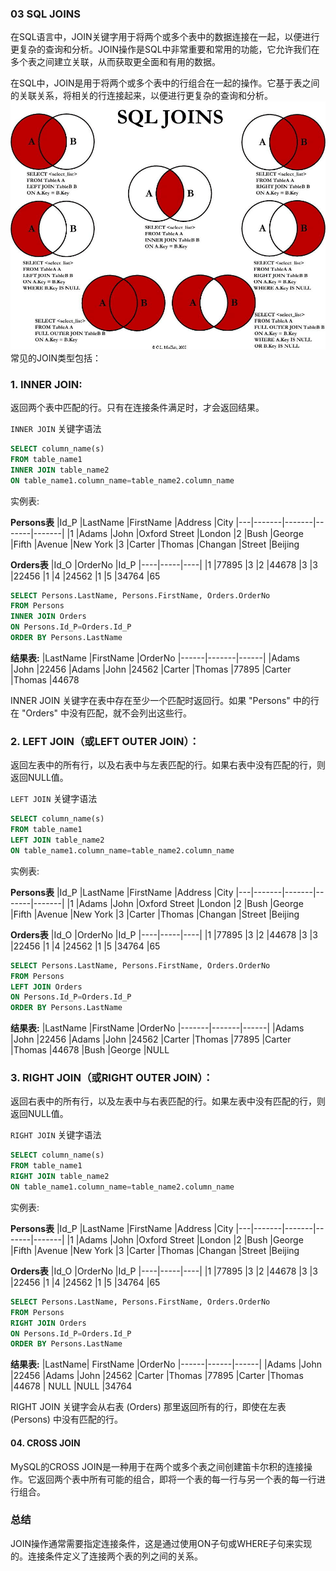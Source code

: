 ### 03 SQL JOINS 
在SQL语言中，JOIN关键字用于将两个或多个表中的数据连接在一起，以便进行更复杂的查询和分析。JOIN操作是SQL中非常重要和常用的功能，它允许我们在多个表之间建立关联，从而获取更全面和有用的数据。

在SQL中，JOIN是用于将两个或多个表中的行组合在一起的操作。它基于表之间的关联关系，将相关的行连接起来，以便进行更复杂的查询和分析。
<img src="../image/sql-join.png">
常见的JOIN类型包括：

### 1. INNER JOIN:
返回两个表中匹配的行。只有在连接条件满足时，才会返回结果。

`INNER JOIN` 关键字语法
```sql
SELECT column_name(s)
FROM table_name1
INNER JOIN table_name2
ON table_name1.column_name=table_name2.column_name
```
实例表:

**Persons表**
|Id_P	|LastName	|FirstName	|Address	|City
|---|-------|-------|-------|-------|
|1	|Adams	|John	|Oxford Street	|London
|2	|Bush	|George	|Fifth |Avenue	|New York
|3	|Carter	|Thomas	|Changan |Street	|Beijing


**Orders表**
|Id_O	|OrderNo	|Id_P
|----|-----|----|
|1	|77895	|3
|2	|44678	|3
|3	|22456	|1
|4	|24562	|1
|5	|34764	|65

```sql
SELECT Persons.LastName, Persons.FirstName, Orders.OrderNo
FROM Persons
INNER JOIN Orders
ON Persons.Id_P=Orders.Id_P
ORDER BY Persons.LastName
```

**结果表:**
|LastName	|FirstName	|OrderNo
|------|-------|------|
|Adams	|John	|22456
|Adams	|John	|24562
|Carter	|Thomas	|77895
|Carter	|Thomas	|44678

INNER JOIN 关键字在表中存在至少一个匹配时返回行。如果 "Persons" 中的行在 "Orders" 中没有匹配，就不会列出这些行。

### 2. LEFT JOIN（或LEFT OUTER JOIN）：
返回左表中的所有行，以及右表中与左表匹配的行。如果右表中没有匹配的行，则返回NULL值。

`LEFT JOIN` 关键字语法
```sql
SELECT column_name(s)
FROM table_name1
LEFT JOIN table_name2
ON table_name1.column_name=table_name2.column_name
```
实例表:

**Persons表**
|Id_P	|LastName	|FirstName	|Address	|City
|---|-------|-------|-------|-------|
|1	|Adams	|John	|Oxford Street	|London
|2	|Bush	|George	|Fifth |Avenue	|New York
|3	|Carter	|Thomas	|Changan |Street	|Beijing


**Orders表**
|Id_O	|OrderNo	|Id_P
|----|-----|----|
|1	|77895	|3
|2	|44678	|3
|3	|22456	|1
|4	|24562	|1
|5	|34764	|65

```sql
SELECT Persons.LastName, Persons.FirstName, Orders.OrderNo
FROM Persons
LEFT JOIN Orders
ON Persons.Id_P=Orders.Id_P
ORDER BY Persons.LastName
```

**结果表:**
|LastName	|FirstName	|OrderNo
|-------|-------|------|
|Adams	|John	|22456
|Adams	|John	|24562
|Carter	|Thomas	|77895
|Carter	|Thomas	|44678
|Bush	|George	 |NULL

### 3. RIGHT JOIN（或RIGHT OUTER JOIN）：
返回右表中的所有行，以及左表中与右表匹配的行。如果左表中没有匹配的行，则返回NULL值。

`RIGHT JOIN` 关键字语法
```sql
SELECT column_name(s)
FROM table_name1
RIGHT JOIN table_name2
ON table_name1.column_name=table_name2.column_name
```
实例表:

**Persons表**
|Id_P	|LastName	|FirstName	|Address	|City
|---|-------|-------|-------|-------|
|1	|Adams	|John	|Oxford Street	|London
|2	|Bush	|George	|Fifth |Avenue	|New York
|3	|Carter	|Thomas	|Changan |Street	|Beijing


**Orders表**
|Id_O	|OrderNo	|Id_P
|----|-----|----|
|1	|77895	|3
|2	|44678	|3
|3	|22456	|1
|4	|24562	|1
|5	|34764	|65

```sql
SELECT Persons.LastName, Persons.FirstName, Orders.OrderNo
FROM Persons
RIGHT JOIN Orders
ON Persons.Id_P=Orders.Id_P
ORDER BY Persons.LastName
```
**结果表:**
|LastName|	FirstName	|OrderNo
|------|------|------|
|Adams	|John	|22456
|Adams	|John	|24562
|Carter	|Thomas	|77895
|Carter	|Thomas	|44678
| NULL |NULL	 	|34764

RIGHT JOIN 关键字会从右表 (Orders) 那里返回所有的行，即使在左表 (Persons) 中没有匹配的行。

#### 04. CROSS JOIN
MySQL的CROSS JOIN是一种用于在两个或多个表之间创建笛卡尔积的连接操作。它返回两个表中所有可能的组合，即将一个表的每一行与另一个表的每一行进行组合。


### 总结
JOIN操作通常需要指定连接条件，这是通过使用ON子句或WHERE子句来实现的。连接条件定义了连接两个表的列之间的关系。
